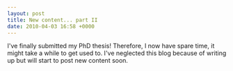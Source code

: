 ```yaml
---
layout: post
title: New content... part II
date: 2010-04-03 16:58 +0000
---
```


I've finally submitted my PhD thesis! Therefore, I now have spare time,
it might take a while to get used to. I've neglected this blog because
of writing up but will start to post new content soon.